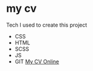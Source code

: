 # my cv
Tech I used to create this project
* CSS
* HTML
* SCSS
* JS
* GIT
[My CV Online](https://emmjan.github.io/CV/)
